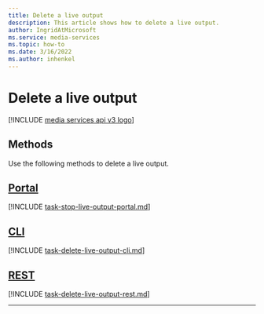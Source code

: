 ```yaml
---
title: Delete a live output
description: This article shows how to delete a live output.
author: IngridAtMicrosoft
ms.service: media-services
ms.topic: how-to
ms.date: 3/16/2022
ms.author: inhenkel
---
```


# Delete a live output

[!INCLUDE [media services api v3 logo](./includes/v3-hr.md)]

## Methods

Use the following methods to delete a live output.

## [Portal](#tab/portal/)

[!INCLUDE [task-stop-live-output-portal.md](./includes/task-stop-live-output-portal.md)]

## [CLI](#tab/cli/)

[!INCLUDE [task-delete-live-output-cli.md](./includes/task-delete-live-output-cli.md)]

## [REST](#tab/rest/)

[!INCLUDE [task-delete-live-output-rest.md](./includes/task-delete-live-output-rest.md)]

---
